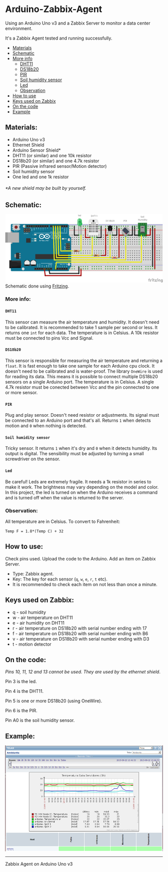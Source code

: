 # Arduino-Zabbix-Agent

Using an Arduino Uno v3 and a Zabbix Server to monitor a data center environment.

It's a Zabbix Agent tested and running successfully.

* [Materials](#materials)
* [Schematic](#schematic)
* [More info](#more-info)
  * [DHT11](#dht11)
  * [DS18b20](#ds18b20)
  * [PIR](#pir)
  * [Soil humidity sensor](#soil-humidity-sensor)
  * [Led](#led)
  * [Observation](#observation)
* [How to use](#how-to-use)
* [Keys used on Zabbix](#keys-used-on-zabbix)
* [On the code](#on-the-code)
* [Example](#example)



## Materials:

- Arduino Uno v3
- Ethernet Shield
- Arduino Sensor Shield*
- DHT11 (or similar) and one 10k resistor
- DS18b20 (or similar) and one 4.7k resistor
- PIR (Passive infrared sensor/Motion detector)
- Soil humidity sensor
- One led and one 1k resistor

###### *A new shield may be built by yourself.

## Schematic:
![Schematic](imgs/Sketch.png)
Schematic done using [Fritzing](http://www.fritzing.org).

### More info:

#### `DHT11`
This sensor can measure the air temperature and humidity. It doesn't need to be calibrated. It is recommended to take 1 sample per second or less. It returns one `int` for each data. The temperature is in Celsius. A 10k resistor must be connected to pins Vcc and Signal.

#### `DS18b20`
This sensor is responsible for measuring the air temperature and returning a `float`. It is fast enough to take one sample for each Arduino cpu clock. It doesn't need to be calibrated and is water-proof. The library `OneWire` is used for reading its data. This means it is possible to connect multiple DS18b20 sensors on a single Arduino port. The temperature is in Celsius. A single 4.7k resistor must be conected between Vcc and the pin connected to one or more sensor.

#### `PIR`
Plug and play sensor. Doesn't need resistor or adjustments. Its signal must be connected to an Arduino port and that's all. Returns `1` when detects motion and `0` when nothing is detected.

#### `Soil humidity sensor`
Tricky sensor. It returns `1` when it's dry and `0` when it detects humidity. Its output is digital. The sensibility must be adjusted by turning a small screwdriver on the sensor.

#### `Led`
Be careful! Leds are extremely fragile. It needs a 1k resistor in series to make it work. The brightness may vary depending on the model and color. In this project, the led is turned on when the Arduino receives a command and
is turned off when the value is returned to the server.

### Observation:
All temperature are in Celsius.
To convert to Fahrenheit:
```
Temp F = 1.8*(Temp C) + 32
```


## How to use:

Check pins used.
Upload the code to the Arduino.
Add an item on Zabbix Server.
 - Type: Zabbix agent.
 - Key: The key for each sensor (`q`, `w`, `e`, `r`, `t` etc).
 - It is recommended to check each item on not less than once a minute.

## Keys used on Zabbix:

* q - soil humidity
* w - air temperature on DHT11
* e - air humidity on DHT11
* r - air temperature on DS18b20 with serial number ending with 17
* f - air temperature on DS18b20 with serial number ending with B6
* v - air temperature on DS18b20 with serial number ending with D3
* t - motion detector

## On the code:

*Pins 10, 11, 12 and 13 cannot be used. They are used by the ethernet shield*.

Pin 3 is the led.

Pin 4 is the DHT11.

Pin 5 is one or more DS18b20 (using OneWire).

Pin 6 is the PIR.

Pin A0 is the soil humidity sensor.

## Example:

![Zabbix](imgs/GabuinoZabbix.png)

---
Zabbix Agent on Arduino Uno v3
